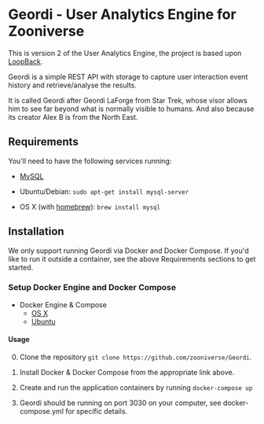 # Geordi - User Analytics Engine for Zooniverse

This is version 2 of the User Analytics Engine, the project is based upon [LoopBack](http://loopback.io).

Geordi is a simple REST API with storage to capture user interaction event history and retrieve/analyse the results.

It is called Geordi after Geordi LaForge from Star Trek, whose visor allows him to see far beyond what is normally visible to humans. And also because its creator Alex B is from the North East.

## Requirements

You'll need to have the following services running:

* [MySQL](https://www.mysql.com/)

* Ubuntu/Debian: `sudo apt-get install mysql-server`
* OS X (with [homebrew](http://homebrew.io)): `brew install mysql`

## Installation

We only support running Geordi via Docker and Docker Compose. If you'd like to run it outside a container, see the above Requirements sections to get started.

### Setup Docker Engine and Docker Compose

* Docker Engine & Compose
  * [OS X](https://docs.docker.com/compose/install/)
  * [Ubuntu](https://docs.docker.com/compose/install/)

#### Usage

0. Clone the repository `git clone https://github.com/zooniverse/Geordi`.

0. Install Docker & Docker Compose from the appropriate link above.

0. Create and run the application containers by running `docker-compose up`

0. Geordi should be running on port 3030 on your computer, see docker-compose.yml for specific details.
